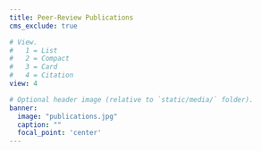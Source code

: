 ```yaml
---
title: Peer-Review Publications
cms_exclude: true

# View.
#   1 = List
#   2 = Compact
#   3 = Card
#   4 = Citation
view: 4

# Optional header image (relative to `static/media/` folder).
banner:
  image: "publications.jpg"
  caption: ""
  focal_point: 'center'
---
```

